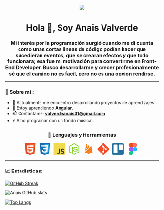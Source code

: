 <div id="header" align="center">
  <img src="![fondoGitHub](https://user-images.githubusercontent.com/105659228/200151272-71b35038-0373-41f1-b6c5-f49455746b35.png)" width="200"/>
  <h1 align="center">Hola 👋, Soy Anais Valverde
  </h1>
  <h3 align="center"> Mi interés por la programación surgió cuando me di cuenta como unas cortas lineas de código podían hacer que sucedieran eventos, que se crearan efectos y que todo funcionara; esa fue mi motivación para convertirme en Front-End Developer. 
  Busco desarrollarme y crecer profesionalmente sé que el camino no es facil, pero no es una opcion rendirse.
  </h3>
</div>

---

### 👩 Sobre mí :

- 🔭 Actualmente me encuentro desarrollando proyectos de aprendizajes.
- 🌱 Estoy aprendiendo **Angular**.
- 📫 Contáctame: **valverdeanais31@gmail.com**
- ⚡ Amo programar con un fondo musical.

<div align="center">
  <h3>🔨 Lenguajes y Herramientas</h3>
  <div>
    <img src="https://github.com/devicons/devicon/blob/master/icons/html5/html5-original.svg" title="HTML5" alt="HTML" width="40" height="40"/>&nbsp;
    <img src="https://github.com/devicons/devicon/blob/master/icons/css3/css3-original.svg" title="CSS3" alt="CSS" width="40" height="40"/>&nbsp;
    <img src="https://github.com/devicons/devicon/blob/master/icons/javascript/javascript-original.svg" title="JavaScript" alt="Javascript" width="40" height="40"/>&nbsp;
    <img src="https://github.com/devicons/devicon/blob/master/icons/nodejs/nodejs-original.svg" title="Node Js" alt="Node.js" width="40" height="40"/>&nbsp;
    <img src="https://github.com/devicons/devicon/blob/master/icons/firebase/firebase-plain.svg" title="Firebase" alt="Firebase" width="40" height="40"/>&nbsp;
    <img src="https://github.com/devicons/devicon/blob/master/icons/git/git-original.svg" title="Git" alt="Git" width="40" height="40"/>&nbsp;
        <img src="https://github.com/devicons/devicon/blob/master/icons/trello/trello-plain.svg" title="Trello" alt="Trello" width="40" height="40" />&nbsp
    <img src="https://github.com/devicons/devicon/blob/master/icons/figma/figma-original.svg" title="Figma" alt="Figma" width="40" height="40"/>&nbsp;
  </div>
</div>

---

### 📈 Estadisticas: 

[![GitHub Streak](http://github-readme-streak-stats.herokuapp.com?user=Anais&theme=prussian&border_radius=4.1&locale=es&date_format=j%20M%5B%20Y%5D)](https://git.io/streak-stats)

![Anais GitHub stats](https://github-readme-stats.vercel.app/api?username=Anais&show_icons=true&theme=cobalt)

[![Top Langs](https://github-readme-stats.vercel.app/api/top-langs/?username=Anais&layout=compact)](https://github.com/anuraghazra/github-readme-stats)
